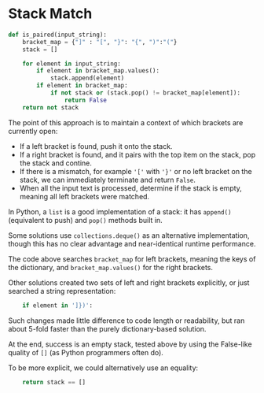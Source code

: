 # Stack Match

```python
def is_paired(input_string):
    bracket_map = {"]" : "[", "}": "{", ")":"("}
    stack = []

    for element in input_string:
        if element in bracket_map.values():
            stack.append(element)
        if element in bracket_map:
            if not stack or (stack.pop() != bracket_map[element]):
                return False
    return not stack
```

The point of this approach is to maintain a context of which brackets are currently open:

- If a left bracket is found, push it onto the stack.
- If a right bracket is found, and it pairs with the top item on the stack, pop the stack and contine.
- If there is a mismatch, for example `'['` with `'}'` or no left bracket on the stack, we can immediately terminate and return `False`.
- When all the input text is processed, determine if the stack is empty, meaning all left brackets were matched.

In Python, a `list` is a good implementation of a stack: it has `append()` (equivalent to push) and `pop()` methods built in.

Some solutions use `collections.deque()` as an alternative implementation, though this has no clear advantage and near-identical runtime performance.

The code above searches `bracket_map` for left brackets, meaning the keys of the dictionary, and `bracket_map.values()` for the right brackets.

Other solutions created two sets of left and right brackets explicitly, or just searched a string representation:

```python
    if element in ']})':
```

Such changes made little difference to code length or readability, but ran about 5-fold faster than the purely dictionary-based solution.

At the end, success is an empty stack, tested above by using the False-like quality of `[]` (as Python programmers often do).

To be more explicit, we could alternatively use an equality:

```python
    return stack == []
```
